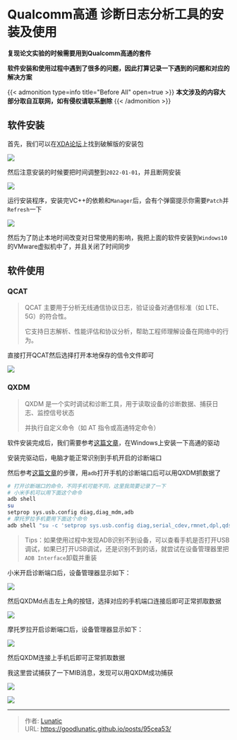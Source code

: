 # Qualcomm高通 诊断日志分析工具的安装及使用

**复现论文实验的时候需要用到Qualcomm高通的套件**

**软件安装和使用过程中遇到了很多的问题，因此打算记录一下遇到的问题和对应的解决方案**
<!--more-->

{{< admonition type=info title="Before All" open=true >}}
**本文涉及的内容大部分取自互联网，如有侵权请联系删除**
{{< /admonition >}}

## 软件安装

首先，我们可以在[XDA论坛](https://xdaforums.com/t/qualcomm-qxdm5-qcat-pcat-qdart-qrct-tools.4296027/page-24)上找到破解版的安装包

![](imgs/image-20250423142238074.png)

然后注意安装的时候要把时间调整到`2022-01-01`，并且断网安装

![](imgs/image-20250423142447533.png)

运行安装程序，安装完VC++的依赖和`Manager`后，会有个弹窗提示你需要`Patch`并`Refresh`一下

![](imgs/image-20250423142752349.png)

然后为了防止本地时间改变对日常使用的影响，我把上面的软件安装到`Windows10`的VMware虚拟机中了，并且关闭了时间同步

## 软件使用

### QCAT

> QCAT 主要用于分析无线通信协议日志，验证设备对通信标准（如 LTE、5G）的符合性。
> 
> 它支持日志解析、性能评估和协议分析，帮助工程师理解设备在网络中的行为。

直接打开QCAT然后选择打开本地保存的信令文件即可

![](imgs/image-20250423143005942.png)

### QXDM

> QXDM 是一个实时调试和诊断工具，用于读取设备的诊断数据、捕获日志、监控信号状态
> 
> 并执行自定义命令（如 AT 指令或高通特定命令）

软件安装完成后，我们需要参考[这篇文章](https://qcomdriver.com/#google_vignette)，在Windows上安装一下高通的驱动

安装完驱动后，电脑才能正常识别到手机开启的诊断端口

然后参考[这篇文章](https://www.progeeksblog.com/enable-diag-mode-qualcomm-devices-samsung-huawei-google-pixel-oppo-vivo-lenovo-asus/)的步骤，用`adb`打开手机的诊断端口后可以用QXDM抓数据了

```bash
# 打开诊断端口的命令，不同手机可能不同，这里我简要记录了一下
# 小米手机可以用下面这个命令
adb shell
su
setprop sys.usb.config diag,diag_mdm,adb 
# 摩托罗拉手机要用下面这个命令
adb shell "su -c 'setprop sys.usb.config diag,serial_cdev,rmnet,dpl,qdss,adb'"
```

> Tips：如果使用过程中发现ADB识别不到设备，可以查看手机是否打开USB调试，如果已打开USB调试，还是识别不到的话，就尝试在设备管理器里把`ADB Interface`卸载并重装

小米开启诊断端口后，设备管理器显示如下：

![](imgs/image-20250423143434180.png)

然后QXDMd点击左上角的按钮，选择对应的手机端口连接后即可正常抓取数据

![](imgs/image-20250423143452030.png)

摩托罗拉开启诊断端口后，设备管理器显示如下：

![](imgs/image-20250423143506078.png)

然后QXDM连接上手机后即可正常抓取数据

我这里尝试捕获了一下MIB消息，发现可以用QXDM成功捕获

![](imgs/image-20250423143537742.png)

![](imgs/image-20250423143542107.png)



---

> 作者: [Lunatic](https://goodlunatic.github.io)  
> URL: https://goodlunatic.github.io/posts/95cea53/  

